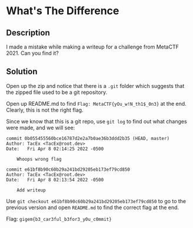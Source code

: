 # What's The Difference

## Description

I made a mistake while making a writeup for a challenge from MetaCTF 2021. Can you find it?

## Solution

Open up the zip and notice that there is a `.git` folder which suggests that the zipped file used to be a git repository. 

Open up README.md to find `Flag: MetaCTF{yOu_w!N_th1$_0n3}` at the end. Clearly, this is not the right flag.

Since we know that this is a git repo, use `git log` to find out what changes were made, and we will see:

```
commit 0b055455560bce16787d2e2a7b0ae36b3ddd2b35 (HEAD, master)
Author: TacEx <TacEx@root.dev>
Date:   Fri Apr 8 02:14:25 2022 -0500

    Whoops wrong flag

commit e61bf8b90c60b29a241bd29205eb173ef79cd850
Author: TacEx <TacEx@root.dev>
Date:   Fri Apr 8 02:13:54 2022 -0500

    Add writeup
```

Use `git checkout e61bf8b90c60b29a241bd29205eb173ef79cd850` to go to the previous version and open `README.md` to find the correct flag at the end.

Flag: `gigem{b3_car3ful_b3for3_y0u_c0mmit}`
